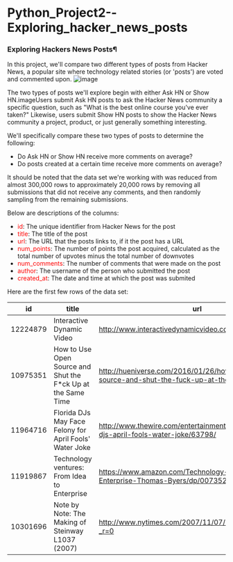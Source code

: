 # Python_Project2--Exploring_hacker_news_posts
### Exploring Hackers News Posts¶
In this project, we'll compare two different types of posts from Hacker News, a popular site where technology related stories (or 'posts') are voted and commented upon. 
![image](https://s3.amazonaws.com/dq-content/354/hacker_news.jpg)

The two types of posts we'll explore begin with either Ask HN or Show HN.imageUsers submit Ask HN posts to ask the Hacker News community a specific question, such as "What is the best online course you've ever taken?" Likewise, users submit Show HN posts to show the Hacker News community a project, product, or just generally something interesting.

We'll specifically compare these two types of posts to determine the following:

- Do Ask HN or Show HN receive more comments on average?
- Do posts created at a certain time receive more comments on average?

It should be noted that the data set we're working with was reduced from almost 300,000 rows to approximately 20,000 rows by removing all submissions that did not receive any comments, and then randomly sampling from the remaining submissions.

Below are descriptions of the columns:

- <font color=red>id</font>: The unique identifier from Hacker News for the post
- <font color=red>title</font>: The title of the post
- <font color=red>url</font>: The URL that the posts links to, if it the post has a URL
- <font color=red>num_points</font>: The number of points the post acquired, calculated as the total number of upvotes minus the total number of downvotes
- <font color=red>num_comments</font>: The number of comments that were made on the post
- <font color=red>author</font>: The username of the person who submitted the post
- <font color=red>created_at</font>: The date and time at which the post was submited

Here are the first few rows of the data set:

|id	|title	|url	|num_points	|num_comments	|author	|created_at|
|---|-------|-----|-----------|-------------|-------|----------|
|12224879	|Interactive Dynamic Video	|http://www.interactivedynamicvideo.com/	|386	|52	|ne0phyte	|8/4/2016 11:52|
|10975351	|How to Use Open Source and Shut the F*ck Up at the Same Time	|http://hueniverse.com/2016/01/26/how-to-use-open-source-and-shut-the-fuck-up-at-the-same-time/	|39	|10	|josep2	|1/26/2016 19:30|
|11964716	|Florida DJs May Face Felony for April Fools' Water Joke	|http://www.thewire.com/entertainment/2013/04/florida-djs-april-fools-water-joke/63798/	|2	|1	|vezycash	|6/23/2016 22:20|
|11919867	|Technology ventures: From Idea to Enterprise	|https://www.amazon.com/Technology-Ventures-Enterprise-Thomas-Byers/dp/0073523429	|3	|1	|hswarna	|6/17/2016 0:01|
|10301696	|Note by Note: The Making of Steinway L1037 (2007)	|http://www.nytimes.com/2007/11/07/movies/07stein.html?_r=0	|8	|2	|walterbell	|9/30/2015 4:12|
